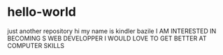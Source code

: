 # hello-world
just another  repository
hi my name is kindler bazile
I AM INTERESTED IN BECOMING S WEB DEVELOPPER
I WOULD LOVE TO GET BETTER AT COMPUTER SKILLS
